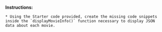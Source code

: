 **Instructions:**

    * Using the Starter code provided, create the missing code snippets inside the `displayMovieInfo()` function necessary to display JSON data about each movie.
 
